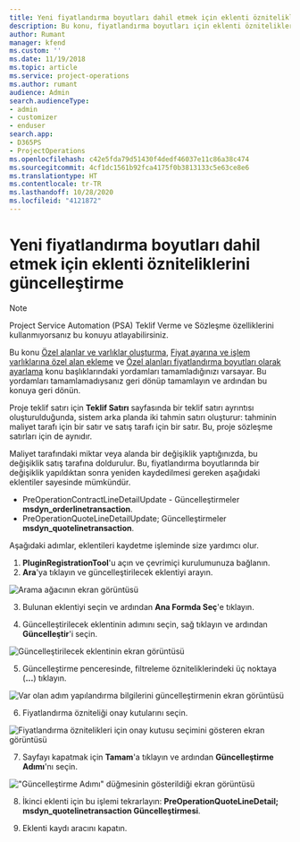 ```yaml
---
title: Yeni fiyatlandırma boyutları dahil etmek için eklenti özniteliklerini güncelleştirme
description: Bu konu, fiyatlandırma boyutları için eklenti özniteliklerini güncelleştirme hakkında bilgi sağlar.
author: Rumant
manager: kfend
ms.custom: ''
ms.date: 11/19/2018
ms.topic: article
ms.service: project-operations
ms.author: rumant
audience: Admin
search.audienceType:
- admin
- customizer
- enduser
search.app:
- D365PS
- ProjectOperations
ms.openlocfilehash: c42e5fda79d51430f4dedf46037e11c86a38c474
ms.sourcegitcommit: 4cf1dc1561b92fca4175f0b3813133c5e63ce8e6
ms.translationtype: HT
ms.contentlocale: tr-TR
ms.lasthandoff: 10/28/2020
ms.locfileid: "4121872"
---
```

# <a name="update-plug-in-attributes-to-include-new-pricing-dimensions"></a>Yeni fiyatlandırma boyutları dahil etmek için eklenti özniteliklerini güncelleştirme

> [!NOTE]
> Project Service Automation (PSA) Teklif Verme ve Sözleşme özelliklerini kullanmıyorsanız bu konuyu atlayabilirsiniz.

Bu konu [Özel alanlar ve varlıklar oluşturma](create-custom-fields-entities.md), [Fiyat ayarına ve işlem varlıklarına özel alan ekleme](field-references.md) ve [Özel alanları fiyatlandırma boyutları olarak ayarlama](set-up-pricing-dimensions.md) konu başlıklarındaki yordamları tamamladığınızı varsayar. Bu yordamları tamamlamadıysanız geri dönüp tamamlayın ve ardından bu konuya geri dönün.

Proje teklif satırı için **Teklif Satırı** sayfasında bir teklif satırı ayrıntısı oluşturulduğunda, sistem arka planda iki tahmin satırı oluşturur: tahminin maliyet tarafı için bir satır ve satış tarafı için bir satır. Bu, proje sözleşme satırları için de aynıdır.

Maliyet tarafındaki miktar veya alanda bir değişiklik yaptığınızda, bu değişiklik satış tarafına doldurulur. Bu, fiyatlandırma boyutlarında bir değişiklik yapıldıktan sonra yeniden kaydedilmesi gereken aşağıdaki eklentiler sayesinde mümkündür.

- PreOperationContractLineDetailUpdate - Güncelleştirmeler **msdyn_orderlinetransaction**.
- PreOperationQuoteLineDetailUpdate; Güncelleştirmeler **msdyn_quotelinetransaction**.

Aşağıdaki adımlar, eklentileri kaydetme işleminde size yardımcı olur.

1. **PluginRegistrationTool**'u açın ve çevrimiçi kurulumunuza bağlanın.
2. **Ara**'ya tıklayın ve güncelleştirilecek eklentiyi arayın.

 ![Arama ağacının ekran görüntüsü](media/PRT-1.png)

3. Bulunan eklentiyi seçin ve ardından **Ana Formda Seç**'e tıklayın.

4. Güncelleştirilecek eklentinin adımını seçin, sağ tıklayın ve ardından **Güncelleştir**'i seçin.

 ![Güncelleştirilecek eklentinin ekran görüntüsü](media/PRT-2.png)
 
5. Güncelleştirme penceresinde, filtreleme özniteliklerindeki üç noktaya (**...**) tıklayın.

 ![Var olan adım yapılandırma bilgilerini güncelleştirmenin ekran görüntüsü](media/PRT-3.png)
 
6. Fiyatlandırma özniteliği onay kutularını seçin.

 ![Fiyatlandırma öznitelikleri için onay kutusu seçimini gösteren ekran görüntüsü](media/PRT-4.png)

7. Sayfayı kapatmak için **Tamam**'a tıklayın ve ardından **Güncelleştirme Adımı**'nı seçin.

 !["Güncelleştirme Adımı" düğmesinin gösterildiği ekran görüntüsü](media/PRT-5.png)
 
8. İkinci eklenti için bu işlemi tekrarlayın: **PreOperationQuoteLineDetail; msdyn_quotelinetransaction Güncelleştirmesi**.

9. Eklenti kaydı aracını kapatın.

